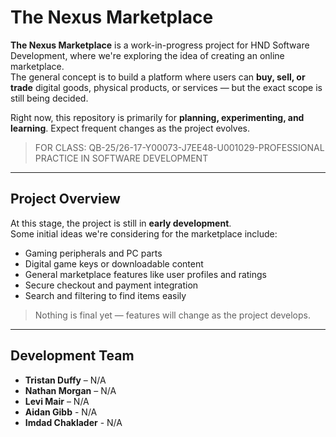 # The Nexus Marketplace

**The Nexus Marketplace** is a work-in-progress project for HND Software Development, where we're exploring the idea of creating an online marketplace.  
The general concept is to build a platform where users can **buy, sell, or trade** digital goods, physical products, or services — but the exact scope is still being decided.

Right now, this repository is primarily for **planning, experimenting, and learning**. Expect frequent changes as the project evolves.
> FOR CLASS: QB-25/26-17-Y00073-J7EE48-U001029-PROFESSIONAL PRACTICE IN SOFTWARE DEVELOPMENT
---

## Project Overview

At this stage, the project is still in **early development**.  
Some initial ideas we're considering for the marketplace include:

- Gaming peripherals and PC parts
- Digital game keys or downloadable content
- General marketplace features like user profiles and ratings
- Secure checkout and payment integration
- Search and filtering to find items easily

> Nothing is final yet — features will change as the project develops.

---

## Development Team
- **Tristan Duffy** – N/A
- **Nathan Morgan** – N/A
- **Levi Mair** – N/A
- **Aidan Gibb** - N/A
- **Imdad Chaklader** - N/A

